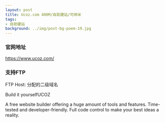 ```yaml
---
layout: post
title: Ucoz.com 400M/自助建站/可绑米
tags:
- 自助建站
background: ../img/post-bg-poem-19.jpg
---
```



### 官网地址
https://www.ucoz.com/

### 支持FTP
FTP Host: 分配的二级域名

Build it yourselfUCOZ

A free website builder offering a huge amount of tools and features. Time-tested and developer-friendly. Full code control to make your best ideas a reality.